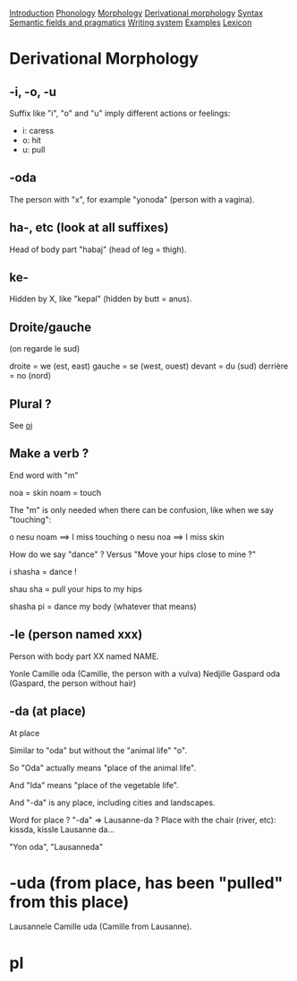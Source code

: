 [Introduction](01_introduction.md)
[Phonology](02_phonology.md)
[Morphology](03_morphology.md)
[Derivational morphology](04_derivMorphology.md)
[Syntax](05_syntax.md)
[Semantic fields and pragmatics](06_semanticPragma.md)
[Writing system](07_writing.md)
[Examples](08_examples.md)
[Lexicon](09_lexicon.md)

# Derivational Morphology

## -i, -o, -u

Suffix like "i", "o" and "u" imply different actions or feelings:

- i: caress
- o: hit
- u: pull

## -oda

The person with "x", for example "yonoda" (person with a vagina).

## ha-, etc (look at all suffixes)

Head of body part "habaj" (head of leg = thigh).

## ke-

Hidden by X, like "kepal" (hidden by butt = anus).

## Droite/gauche

(on regarde le sud)

droite = we (est, east)
gauche = se (west, ouest)
devant = du (sud)
derrière = no (nord)

## Plural ?

See [oi](./04_oi.md)

## Make a verb ?

End word with "m"

noa = skin
noam = touch

The "m" is only needed when there can be confusion, like when we
say "touching":

o nesu noam ==> I miss touching
o nesu noa ==> I miss skin

How do we say "dance" ? Versus "Move your hips close to mine ?"

i shasha = dance !

shau sha = pull your hips to my hips

shasha pi = dance my body (whatever that means)

## -le (person named xxx)

Person with body part XX named NAME.

Yonle Camille oda (Camille, the person with a vulva)
Nedjille Gaspard oda (Gaspard, the person without hair)

## -da (at place)

At place

Similar to "oda" but without the "animal life" "o".

So "Oda" actually means "place of the animal life".

And "Ida" means "place of the vegetable life".

And "-da" is any place, including cities and landscapes.

Word for place ? "-da" => Lausanne-da ?
Place with the chair (river, etc): kissda, kissle Lausanne da...

"Yon oda", "Lausanneda"

# -uda (from place, has been "pulled" from this place)

Lausannele Camille uda (Camille from Lausanne).

# pl
